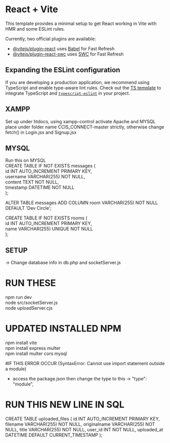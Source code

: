 # React + Vite

This template provides a minimal setup to get React working in Vite with HMR and some ESLint rules.

Currently, two official plugins are available:

- [@vitejs/plugin-react](https://github.com/vitejs/vite-plugin-react/blob/main/packages/plugin-react/README.md) uses [Babel](https://babeljs.io/) for Fast Refresh
- [@vitejs/plugin-react-swc](https://github.com/vitejs/vite-plugin-react-swc) uses [SWC](https://swc.rs/) for Fast Refresh

## Expanding the ESLint configuration

If you are developing a production application, we recommend using TypeScript and enable type-aware lint rules. Check out the [TS template](https://github.com/vitejs/vite/tree/main/packages/create-vite/template-react-ts) to integrate TypeScript and [`typescript-eslint`](https://typescript-eslint.io) in your project.

## XAMPP
Set up under htdocs, using xampp-control activate Apache and MYSQL
place under folder name CCIS_CONNECT-master strictly, otherwise change fetch() in Login.jsx and Signup.jsx

## MYSQL 
Run this on MYSQL  
CREATE TABLE IF NOT EXISTS messages (  
  id INT AUTO_INCREMENT PRIMARY KEY,  
  username VARCHAR(255) NOT NULL,  
  content TEXT NOT NULL,  
  timestamp DATETIME NOT NULL  
);  

ALTER TABLE messages ADD COLUMN room VARCHAR(255) NOT NULL DEFAULT 'Dev Circle';  

CREATE TABLE IF NOT EXISTS rooms (  
  id INT AUTO_INCREMENT PRIMARY KEY,  
  name VARCHAR(255) UNIQUE NOT NULL  
);  




## SETUP
-> Change database info in db.php and socketServer.js 
# RUN THESE  
npm run dev  
node src/socketServer.js  
node uploadServer.cjs  



# UPDATED INSTALLED NPM
npm install vite  
npm install express multer  
npm install multer cors mysql  


#IF THIS ERROR OCCUR (SyntaxError: Cannot use import statement outside a module)
- access the package.json then change the type to this -> "type": "module", 

# RUN THIS NEW LINE IN SQL

CREATE TABLE uploaded_files (
  id INT AUTO_INCREMENT PRIMARY KEY,
  filename VARCHAR(255) NOT NULL,
  originalname VARCHAR(255) NOT NULL,
  title VARCHAR(255) NOT NULL,
  user_id INT NOT NULL,
  uploaded_at DATETIME DEFAULT CURRENT_TIMESTAMP
);
